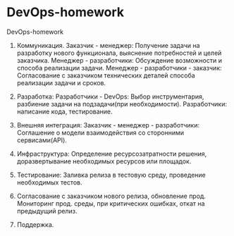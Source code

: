 # DevOps-homework
DevOps-homework
1. Коммуникация.
    Заказчик - менеджер:
     Получение задачи на разработку нового функционала, выяснение потребностей
     и целей заказчика.
   Менеджер - разработчики:
    Обсуждение возможности и способа реализации задачи.
   Менеджер - разработчики - заказчик:
    Согласование с заказчиком технических деталей способа реализации задачи и сроков.

2. Разработка:
    Разработчики - DevOps: Выбор инструментария, разбиение задачи на подзадачи(при необходимости).
    Разработчики: написание кода, тестирование.

3. Внешняя интеграция:
    Заказчик - менеджер - разработчики: Соглашение о модели взаимодействия со сторонними сервисами(API).

4. Инфраструктура:
    Определение ресурсозатратности решения, доразвертывание необходимых ресурсов или площадок.

5. Тестирование:
    Заливка релиза в тестовую среду, проведение необходимых тестов.

6. Согласование с заказчиком нового релиза, обновление прод.
    Мониторинг прод. среды, при критических ошибках, откат на предыдущий релиз.

7. Поддержка.

